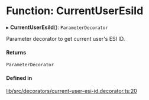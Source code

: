 # Function: CurrentUserEsiId

▸ **CurrentUserEsiId**(): `ParameterDecorator`

Parameter decorator to get current user's ESI ID.

#### Returns

`ParameterDecorator`

#### Defined in

[lib/src/decorators/current-user-esi-id.decorator.ts:20](https://github.com/joonashak/nestjs-eve-auth/blob/2fa8073/lib/src/decorators/current-user-esi-id.decorator.ts#L20)
